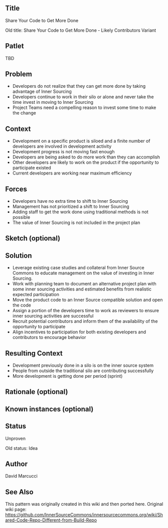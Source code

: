 ## Title

Share Your Code to Get More Done

Old title: Share Your Code to Get More Done - Likely Contributors Variant

## Patlet

TBD

## Problem

* Developers do not realize that they can get more done by taking advantage of Inner Sourcing
* Developers continue to work in their silo or alone and never take the time invest in moving to Inner Sourcing
* Project Teams need a compelling reason to invest some time to make the change

## Context

* Development on a specific product is siloed and a finite number of developers are involved in development activity
* Development progress is not moving fast enough
* Developers are being asked to do more work than they can accomplish
* Other developers are likely to work on the product if the opportunity to participate existed
* Current developers are working near maximum efficiency

## Forces

* Developers have no extra time to shift to Inner Sourcing
* Management has not prioritized a shift to Inner Sourcing
* Adding staff to get the work done using traditional methods is not possible
* The value of Inner Sourcing is not included in the project plan

## Sketch (optional)

## Solution

* Leverage existing case studies and collateral from Inner Source Commons to educate management on the value of investing in Inner Sourcing.
* Work with planning team to document an alternative project plan with some inner sourcing activities and estimated benefits from realistic expected participation
* Move the product code to an Inner Source compatible solution and open the code
* Assign a portion of the developers time to work as reviewers to ensure inner sourcing activities are successful
* Recruit potential contributors and inform them of the availability of the opportunity to participate
* Align incentives to participation for both existing developers and contributors to encourage behavior

## Resulting Context

* Development previously done in a silo is on the inner source system
* People from outside the traditional silo are contributing successfully
* More development is getting done per period (sprint)

## Rationale (optional)

## Known instances (optional)

## Status

Unproven

Old status: Idea

## Author

David Marcucci

## See Also

This pattern was originally created in this wiki and then ported here.
Original wiki page:
https://github.com/InnerSourceCommons/innersourcecommons.org/wiki/Shared-Code-Repo-Different-from-Build-Repo
